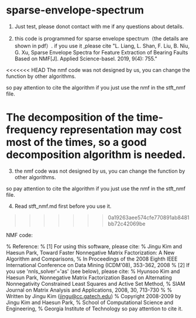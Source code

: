 # sparse-envelope-spectrum
1. Just test, please donot contact with me if any questions about details.

2. this code is programmed for sparse envelope spectrum（the details are shown in pdf）. if you use it
 ,please cite   "L. Liang, L. Shan, F. Liu, B. Niu, G. Xu, Sparse Envelope  Spectra
 for Feature Extraction of Bearing Faults Based on NMF[J]. Applied
 Science-basel. 2019, 9(4): 755."

<<<<<<< HEAD
The nmf code was not designed by us, you can change the function by other algorithms.

so pay attention to cite the algorithm if you just use the nmf in the stft_nmf file.

The decomposition of the time-frequency representation may cost most of the times, so a good decomposition algorithm is needed.
=======
3. the nmf code was not designed by us, you can change the function by other algorithms.

so pay attention to cite the algorithm if you just use the nmf in the stft_nmf file.

4. Read stft_nmf.md first before you use it.
>>>>>>> 0a19263aee574cfe770891ab8481bb72c42069be



NMF code: 

% Reference:
%  [1] For using this software, please cite:
%          Jingu Kim and Haesun Park, Toward Faster Nonnegative Matrix Factorization: A New Algorithm and Comparisons,
%                 In Proceedings of the 2008 Eighth IEEE International Conference on Data Mining (ICDM'08), 353-362, 2008
%  [2] If you use 'nnls_solver'='as' (see below), please cite:
%          Hyunsoo Kim and Haesun Park, Nonnegative Matrix Factorization Based on Alternating Nonnegativity Constrained Least Squares and Active Set Method,
%                 SIAM Journal on Matrix Analysis and Applications, 2008, 30, 713-730
%
% Written by Jingu Kim (jingu@cc.gatech.edu)
% Copyright 2008-2009 by Jingu Kim and Haesun Park,
%                        School of Computational Science and Engineering,
%                        Georgia Institute of Technology
so pay attention to cite it.


